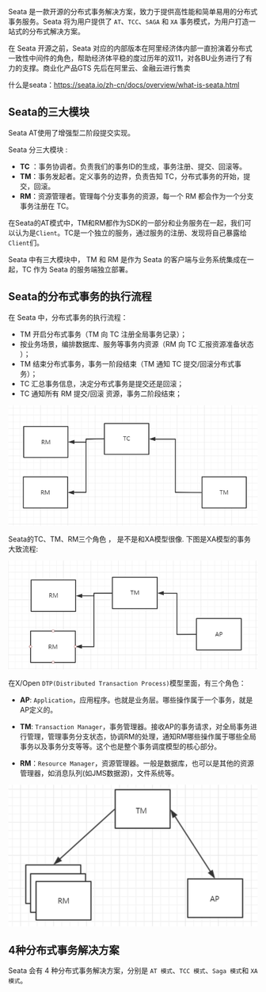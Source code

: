 Seata 是一款开源的分布式事务解决方案，致力于提供高性能和简单易用的分布式事务服务。Seata 将为用户提供了 `AT`、`TCC`、`SAGA` 和 `XA` 事务模式，为用户打造一站式的分布式解决方案。

在 Seata 开源之前，Seata 对应的内部版本在阿里经济体内部一直扮演着分布式一致性中间件的角色，帮助经济体平稳的度过历年的双11，对各BU业务进行了有力的支撑。商业化产品GTS 先后在阿里云、金融云进行售卖

什么是seata：https://seata.io/zh-cn/docs/overview/what-is-seata.html


## Seata的三大模块

Seata AT使用了增强型二阶段提交实现。

Seata 分三大模块 :

* **TC** ：事务协调者。负责我们的事务ID的生成，事务注册、提交、回滚等。
* **TM**：事务发起者。定义事务的边界，负责告知 TC，分布式事务的开始，提交，回滚。
* **RM**：资源管理者。管理每个分支事务的资源，每一个 RM 都会作为一个分支事务注册在 TC。

在Seata的AT模式中，TM和RM都作为SDK的一部分和业务服务在一起，我们可以认为是`Client`。TC是一个独立的服务，通过服务的注册、发现将自己暴露给`Client`们。

Seata 中有三大模块中， TM 和 RM 是作为 Seata 的客户端与业务系统集成在一起，TC 作为 Seata 的服务端独立部署。

## Seata的分布式事务的执行流程

在 Seata 中，分布式事务的执行流程：

* TM 开启分布式事务（TM 向 TC 注册全局事务记录）；
* 按业务场景，编排数据库、服务等事务内资源（RM 向 TC 汇报资源准备状态 ）；
* TM 结束分布式事务，事务一阶段结束（TM 通知 TC 提交/回滚分布式事务）；
* TC 汇总事务信息，决定分布式事务是提交还是回滚；
* TC 通知所有 RM 提交/回滚 资源，事务二阶段结束；

![img_50.png](img_50.png)

Seata的TC、TM、RM三个角色 ， 是不是和XA模型很像. 下图是XA模型的事务大致流程:

![img_51.png](img_51.png)

在X/Open `DTP(Distributed Transaction Process)`模型里面，有三个角色：

* **AP**: `Application`，应用程序。也就是业务层。哪些操作属于一个事务，就是AP定义的。

* **TM**: `Transaction Manager`，事务管理器。接收AP的事务请求，对全局事务进行管理，管理事务分支状态，协调RM的处理，通知RM哪些操作属于哪些全局事务以及事务分支等等。这个也是整个事务调度模型的核心部分。

* **RM**：`Resource Manager`，资源管理器。一般是数据库，也可以是其他的资源管理器，如消息队列(如JMS数据源)，文件系统等。

![img_52.png](img_52.png)

## 4种分布式事务解决方案

Seata 会有 4 种分布式事务解决方案，分别是 `AT 模式`、`TCC 模式`、`Saga 模式`和 `XA 模式`。
